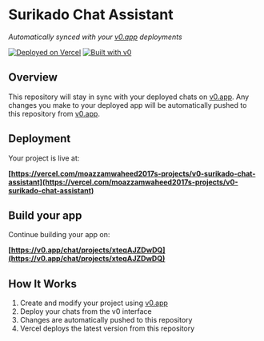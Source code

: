 # Surikado Chat Assistant

*Automatically synced with your [v0.app](https://v0.app) deployments*

[![Deployed on Vercel](https://img.shields.io/badge/Deployed%20on-Vercel-black?style=for-the-badge&logo=vercel)](https://vercel.com/moazzamwaheed2017s-projects/v0-surikado-chat-assistant)
[![Built with v0](https://img.shields.io/badge/Built%20with-v0.app-black?style=for-the-badge)](https://v0.app/chat/projects/xteqAJZDwDQ)

## Overview

This repository will stay in sync with your deployed chats on [v0.app](https://v0.app).
Any changes you make to your deployed app will be automatically pushed to this repository from [v0.app](https://v0.app).

## Deployment

Your project is live at:

**[https://vercel.com/moazzamwaheed2017s-projects/v0-surikado-chat-assistant](https://vercel.com/moazzamwaheed2017s-projects/v0-surikado-chat-assistant)**

## Build your app

Continue building your app on:

**[https://v0.app/chat/projects/xteqAJZDwDQ](https://v0.app/chat/projects/xteqAJZDwDQ)**

## How It Works

1. Create and modify your project using [v0.app](https://v0.app)
2. Deploy your chats from the v0 interface
3. Changes are automatically pushed to this repository
4. Vercel deploys the latest version from this repository